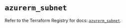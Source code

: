 # `azurerm_subnet`

Refer to the Terraform Registry for docs: [`azurerm_subnet`](https://registry.terraform.io/providers/hashicorp/azurerm/3.114.0/docs/resources/subnet).
